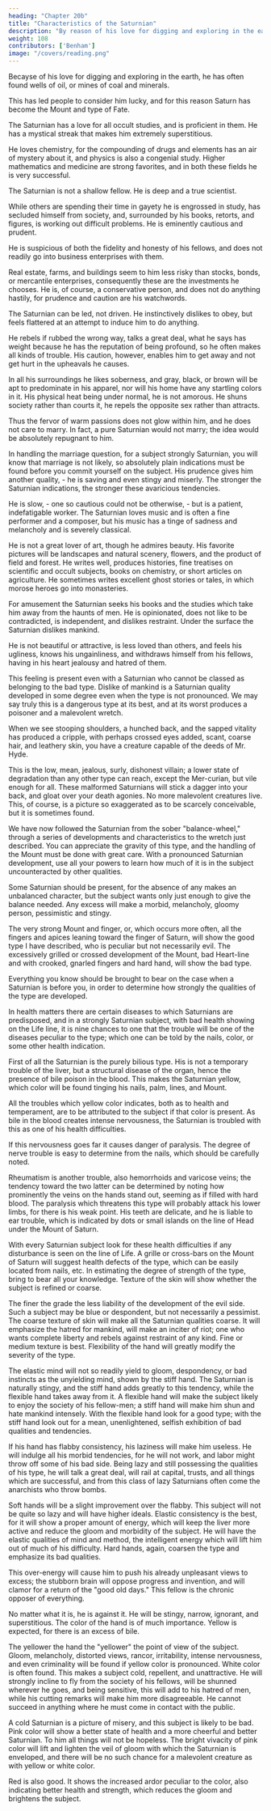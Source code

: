 ```yaml
---
heading: "Chapter 20b"
title: "Characteristics of the Saturnian"
description: "By reason of his love for digging and exploring in the earth, he has often found wells of oil, or mines of coal and minerals"
weight: 108
contributors: ['Benham']
image: "/covers/reading.png"
---
```




Becayse of his love for digging and exploring in the earth, he has often found wells of oil, or mines of coal and minerals. 

This has led people to consider him lucky, and for this reason Saturn has become the Mount and type of Fate. 

The Saturnian has a love for all occult studies, and is proficient in them. He has a mystical streak that makes him extremely superstitious. 

He loves chemistry, for the compounding of drugs and elements has an air of mystery about it, and physics is also a congenial study. Higher mathematics and medicine are strong favorites, and in both these fields he is very successful. 

The Saturnian is not a shallow fellow. He is deep and a true scientist.

While others are spending their time in gayety he is engrossed in study, has secluded himself from society, and, surrounded by his books, retorts, and figures, is working out difficult problems. He is eminently cautious and prudent. 

He is suspicious of both the fidelity and honesty of his fellows, and does not readily go into business enterprises with them. 

Real estate, farms, and buildings seem to him less risky than stocks, bonds, or mercantile enterprises, consequently these are the investments he chooses. He is, of course, a conservative person, and does not do anything hastily, for prudence and caution are his watchwords. 

The Saturnian can be led, not driven. He instinctively dislikes to obey, but feels flattered at an attempt to induce him to do anything. 

He rebels if rubbed the wrong way, talks a great deal, what he says has weight because he has the reputation of being profound, so he often makes all kinds of trouble. His caution, however, enables him to get away and not get hurt in the upheavals he causes. 

In all his surroundings he likes soberness, and gray, black, or brown will be apt to predominate in his apparel, nor will his home have any startling colors in it. His physical heat being under normal, he is not amorous. He shuns society rather than courts it, he repels the opposite sex rather than attracts. 

Thus the fervor of warm passions does not glow within him, and he does not care to marry. In fact, a pure Saturnian would not marry; the idea would be absolutely repugnant to him. 

In handling the marriage question, for a subject strongly Saturnian, you will know that marriage is not likely, so absolutely plain indications must be found before you commit yourself on the subject. His prudence gives him another quality, - he is saving and even stingy and miserly. The stronger the Saturnian indications, the stronger these avaricious tendencies.

He is slow, - one so cautious could not be otherwise, - but is a patient, indefatigable worker. The Saturnian loves music and is often a fine performer and a composer, but his music has a tinge of sadness and melancholy and is severely classical. 

He is not a great lover of art, though he admires beauty. His favorite pictures will be landscapes and natural scenery, flowers, and the product of field and forest. He writes well, produces histories, fine treatises on scientific and occult subjects, books on chemistry, or short articles on agriculture. He sometimes writes excellent ghost stories or tales, in which morose heroes go into monasteries. 

For amusement the Saturnian seeks his books and the studies which take him away from the haunts of men. He is opinionated, does not like to be contradicted, is independent, and dislikes restraint. Under the surface the Saturnian dislikes mankind. 

He is not beautiful or attractive, is less loved than others, and feels his ugliness, knows his ungainliness, and withdraws himself from his fellows, having in his heart jealousy and hatred of them. 

This feeling is present even with a Saturnian who cannot be classed as belonging to the bad type. Dislike of mankind is a Saturnian quality developed in some degree even when the type is not pronounced. We may say truly this is a dangerous type at its best, and at its worst produces a poisoner and a malevolent wretch. 

When we see stooping shoulders, a hunched back, and the sapped vitality has produced a cripple, with perhaps crossed eyes added, scant, coarse hair, and leathery skin, you have a creature capable of the deeds of Mr. Hyde. 

This is the low, mean, jealous, surly, dishonest villain; a lower state of degradation than any other type can reach, except the Mer-curian, but vile enough for all. These malformed Saturnians will stick a dagger into your back, and gloat over your death agonies. No more malevolent creatures live. This, of course, is a picture so exaggerated as to be scarcely conceivable, but it is sometimes found. 

<!-- The Mount Of Saturn. Part 3  -->

We have now followed the Saturnian from the sober "balance-wheel," through a series of developments and characteristics to the wretch just described. You can appreciate the gravity of this type, and the handling of the Mount must be done with great care. With a pronounced Saturnian development, use all your powers to learn how much of it is in the subject uncounteracted by other qualities. 

Some Saturnian should be present, for the absence of any makes an unbalanced character, but the subject wants only just enough to give the balance needed. Any excess will make a morbid, melancholy, gloomy person, pessimistic and stingy. 

The very strong Mount and finger, or, which occurs more often, all the fingers and apices leaning toward the finger of Saturn, will show the good type I have described, who is peculiar but not necessarily evil. The excessively grilled or crossed development of the Mount, bad Heart-line and with crooked, gnarled fingers and hard hand, will show the bad type.

Everything you know should be brought to bear on the case when a Saturnian is before you, in order to determine how strongly the qualities of the type are developed. 

In health matters there are certain diseases to which Saturnians are predisposed, and in a strongly Saturnian subject, with bad health showing on the Life line, it is nine chances to one that the trouble will be one of the diseases peculiar to the type; which one can be told by the nails, color, or some other health indication. 

First of all the Saturnian is the purely bilious type. His is not a temporary trouble of the liver, but a structural disease of the organ, hence the presence of bile poison in the blood. This makes the Saturnian yellow, which color will be found tinging his nails, palm, lines, and Mount.

All the troubles which yellow color indicates, both as to health and temperament, are to be attributed to the subject if that color is present. As bile in the blood creates intense nervousness, the Saturnian is troubled with this as one of his health difficulties.

If this nervousness goes far it causes danger of paralysis. The degree of nerve trouble is easy to determine from the nails, which should be carefully noted. 

Rheumatism is another trouble, also hemorrhoids and varicose veins; the tendency toward the two latter can be determined by noting how prominently the veins on the hands stand out, seeming as if filled with hard blood. The paralysis which threatens this type will probably attack his lower limbs, for there is his weak point. His teeth are delicate, and he is liable to ear trouble, which is indicated by dots or small islands on the line of Head under the Mount of Saturn. 

With every Saturnian subject look for these health difficulties if any disturbance is seen on the line of Life. A grille or cross-bars on the Mount of Saturn will suggest health defects of the type, which can be easily located from nails, etc. In estimating the degree of strength of the type, bring to bear all your knowledge. Texture of the skin will show whether the subject is refined or coarse. 

The finer the grade the less liability of the development of the evil side. Such a subject may be blue or despondent, but not necessarily a pessimist. The coarse texture of skin will make all the Saturnian qualities coarse. It will emphasize the hatred for mankind, will make an inciter of riot; one who wants complete liberty and rebels against restraint of any kind. Fine or medium texture is best. Flexibility of the hand will greatly modify the severity of the type. 

The elastic mind will not so readily yield to gloom, despondency, or bad instincts as the unyielding mind, shown by the stiff hand. The Saturnian is naturally stingy, and the stiff hand adds greatly to this tendency, while the flexible hand takes away from it. A flexible hand will make the subject likely to enjoy the society of his fellow-men; a stiff hand will make him shun and hate mankind intensely. With the flexible hand look for a good type; with the stiff hand look out for a mean, unenlightened, selfish exhibition of bad qualities and tendencies.

If his hand has flabby consistency, his laziness will make him useless. He will indulge all his morbid tendencies, for he will not work, and labor might throw off some of his bad side. Being lazy and still possessing the qualities of his type, he will talk a great deal, will rail at capital, trusts, and all things which are successful, and from this class of lazy Saturnians often come the anarchists who throw bombs. 

Soft hands will be a slight improvement over the flabby. This subject will not be quite so lazy and will have higher ideals. Elastic consistency is the best, for it will show a proper amount of energy, which will keep the liver more active and reduce the gloom and morbidity of the subject. He will have the elastic qualities of mind and method, the intelligent energy which will lift him out of much of his difficulty. Hard hands, again, coarsen the type and emphasize its bad qualities. 

This over-energy will cause him to push his already unpleasant views to excess; the stubborn brain will oppose progress and invention, and will clamor for a return of the "good old days." This fellow is the chronic opposer of everything. 

No matter what it is, he is against it. He will be stingy, narrow, ignorant, and superstitious. The color of the hand is of much importance. Yellow is expected, for there is an excess of bile. 

The yellower the hand the "yellower" the point of view of the subject. Gloom, melancholy, distorted views, rancor, irritability, intense nervousness, and even criminality will be found if yellow color is pronounced. White color is often found. This makes a subject cold, repellent, and unattractive. He will strongly incline to fly from the society of his fellows, will be shunned wherever he goes, and being sensitive, this will add to his hatred of men, while his cutting remarks will make him more disagreeable. He cannot succeed in anything where he must come in contact with the public. 

A cold Saturnian is a picture of misery, and this subject is likely to be bad. Pink color will show a better state of health and a more cheerful and better Saturnian. To him all things will not be hopeless. The bright vivacity of pink color will lift and lighten the veil of gloom with which the Saturnian is enveloped, and there will be no such chance for a malevolent creature as with yellow or white color. 

Red is also good. It shows the increased ardor peculiar to the color, also indicating better health and strength, which reduces the gloom and brightens the subject. 
